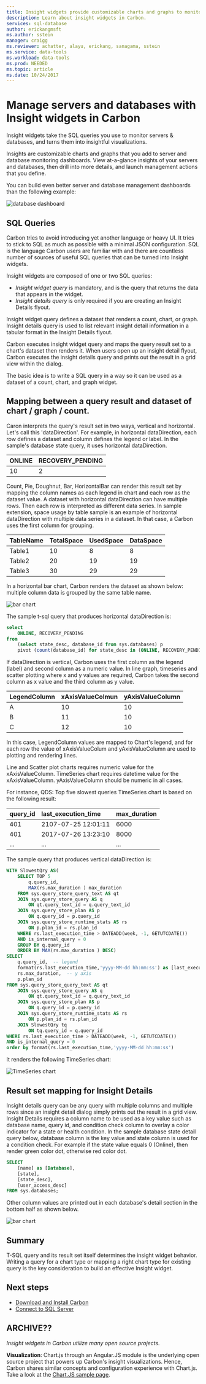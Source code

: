 ```yaml
---
title: Insight widgets provide customizable charts and graphs to monitor servers and databases in Carbon | Microsoft Docs
description: Learn about insight widgets in Carbon.
services: sql-database
author: erickangmsft
ms.author: sstein
manager: craigg
ms.reviewer: achatter, alayu, erickang, sanagama, sstein
ms.service: data-tools
ms.workload: data-tools
ms.prod: NEEDED
ms.topic: article
ms.date: 10/24/2017
---
```

# Manage servers and databases with Insight widgets in Carbon

Insight widgets take the SQL queries you use to monitor servers & databases, and turns them into insightful visualizations. 

Insights are customizable charts and graphs that you add to server and database monitoring dashboards. View at-a-glance insights of your servers and databases, then drill into more details, and launch management actions that you define. 

You can build even better server and database management dashboards than the following example:

![database dashboard](media/insight-widgets/database-dashboard.png)


## SQL Queries

Carbon tries to avoid introducing yet another language or heavy UI.  It tries to stick to SQL as much as possible with a minimal JSON configuration. SQL is the language Carbon users are familiar with and there are countless number of sources of useful SQL queries that can be turned into Insight widgets.

Insight widgets are composed of one or two SQL queries:
* *Insight widget query* is mandatory, and is the query that returns the data that appears in the widget.
* *Insight details query* is only required if you are creating an Insight Details flyout.

Insight widget query defines a dataset that renders a count, chart, or graph. Insight details query is used to list relevant insight detail information in a tabular format in the Insight Details flyout. 

Carbon executes insight widget query and maps the query result set to a chart's dataset then renders it. When users open up an insight detail flyout, Carbon executes the insight details query and prints out the result in a grid view within the dialog.

The basic idea is to write a SQL query in a way so it can be used as a dataset of a count, chart, and graph widget. 

## Mapping between a query result and dataset of chart / graph / count.
Caron interprets the query's result set in two ways, vertical and horizontal. Let's call this 'dataDirection'.
For example, in horizontal dataDirection, each row defines a dataset and column defines the legend or label. In the sample's database state query, it uses horizontal dataDirection.

|ONLINE|RECOVERY_PENDING|
|:---|:---|
|10|2|

Count, Pie, Doughnut, Bar, HorizontalBar can render this result set by mapping the column names as each legend in chart and each row as the dataset value. A dataset with horizontal dataDirection can have multiple rows. Then each row is interpreted as different data series. In sample extension, space usage by table sample is an example of horizontal dataDirection with multiple data series in a dataset. In that case, a Carbon uses the first column for grouping.

|TableName|TotalSpace|UsedSpace|DataSpace|
|:---|:---|:---|:--|
|Table1|10|8|8|
|Table2|20|19|19|
|Table3|30|29|29|

In a horizontal bar chart, Carbon renders the dataset as shown below: multiple column data is grouped by the same table name.

![bar chart](media/insight-widgets/horizontal-bar-chart.png)

The sample t-sql query that produces horizontal dataDirection is:
```sql
select 
    ONLINE, RECOVERY_PENDING
from 
    (select state_desc, database_id from sys.databases) p
    pivot (count(database_id) for state_desc in (ONLINE, RECOVERY_PENDING)) as pvt;
```

If dataDirection is vertical, Carbon uses the first column as the legend (label) and second column as a numeric value. In line graph, timeseries and scatter plotting where x and y values are required, Carbon takes the second column as x value and the third column as y value.

|LegendColumn|xAxisValueColmun|yAxisValueColumn|
|:---|:---|:---|
|A|10|10|
|B|11|10|
|C|12|10|

In this case, LegendColumn values are mapped to Chart's legend, and for each row the value of xAxisValueColum and yAxisValueColumn are used to plotting and rendering lines.

Line and Scatter plot charts requires numeric value for the xAxisValueColumn. TimeSeries chart requires datetime value for the xAxisValueColumn. yAxisValueColumn should be numeric in all cases.

For instance, QDS: Top five slowest queries TimeSeries chart is based on the following result:

|query_id|last_execution_time|max_duration|
|:---|:---|:---|
|401|2107-07-25 12:01:11|6000|
|401|2017-07-26 13:23:10|8000|
|...|...|...|

The sample query that produces vertical dataDirection is:

```sql
WITH SlowestQry AS( 
    SELECT TOP 5  
        q.query_id, 
        MAX(rs.max_duration ) max_duration 
    FROM sys.query_store_query_text AS qt    
    JOIN sys.query_store_query AS q    
        ON qt.query_text_id = q.query_text_id    
    JOIN sys.query_store_plan AS p    
        ON q.query_id = p.query_id    
    JOIN sys.query_store_runtime_stats AS rs    
        ON p.plan_id = rs.plan_id   
    WHERE rs.last_execution_time > DATEADD(week, -1, GETUTCDATE())   
    AND is_internal_query = 0 
    GROUP BY q.query_id 
    ORDER BY MAX(rs.max_duration ) DESC) 
SELECT  
    q.query_id,  -- legend 
    format(rs.last_execution_time,'yyyy-MM-dd hh:mm:ss') as [last_execution_time],   -- x axis 
    rs.max_duration,  -- y axis
    p.plan_id 
FROM sys.query_store_query_text AS qt    
    JOIN sys.query_store_query AS q    
        ON qt.query_text_id = q.query_text_id    
    JOIN sys.query_store_plan AS p    
        ON q.query_id = p.query_id    
    JOIN sys.query_store_runtime_stats AS rs    
        ON p.plan_id = rs.plan_id   
    JOIN SlowestQry tq 
        ON tq.query_id = q.query_id 
WHERE rs.last_execution_time > DATEADD(week, -1, GETUTCDATE())   
AND is_internal_query = 0 
order by format(rs.last_execution_time,'yyyy-MM-dd hh:mm:ss')
```

It renders the following TimeSeries chart:

![TimeSeries chart](media/insight-widgets/timeseries-chart.png)


## Result set mapping for Insight Details

Insight details query can be any query with multiple columns and multiple rows since an insight detail dialog simply prints out the result in a grid view. Insight Details requires a column name to be used as a key value such as database name, query id, and condition check column to overlay a color indicator for a state or health condition. In the sample database state detail query below, database column is the key value and state column is used for a condition check. For example if the state value equals 0 (Online), then render green color dot, otherwise red color dot.

```sql
SELECT 
    [name] as [Database], 
    [state], 
    [state_desc], 
    [user_access_desc] 
FROM sys.databases;

```

Other column values are printed out in each database's detail section in the bottom half as shown below.

![bar chart](media/insight-widgets/insight-detail-sample.png)

## Summary

T-SQL query and its result set itself determines the insight widget behavior. Writing a query for a chart type or mapping a right chart type for existing query is the key consideration to build an effective Insight widget.



## Next steps
- [Download and Install Carbon](download.md)
- [Connect to SQL Server](get-started-sql-server.md)



## ARCHIVE??

*Insight widgets in Carbon utilize many open source projects.*

**Visualization**:
Chart.js through an Angular.JS module is the underlying open source project that powers up Carbon's insight visualizations. Hence, Carbon shares similar concepts and configuration experience with Chart.js. Take a look at the [Chart.JS sample page](http://www.chartjs.org/samples/latest/).